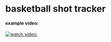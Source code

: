 # basketball shot tracker
#### example video:

[![watch video:](https://img.youtube.com/vi/fm0xoVofBxE/0.jpg)](https://www.youtube.com/watch?v=fm0xoVofBxE)
